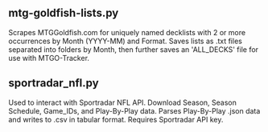 ## mtg-goldfish-lists.py
Scrapes MTGGoldfish.com for uniquely named decklists with 2 or more occurrences by Month (YYYY-MM) and Format. Saves lists as .txt files separated into folders by Month, then further saves an 'ALL_DECKS' file for use with MTGO-Tracker.
## sportradar_nfl.py
Used to interact with Sportradar NFL API. Download Season, Season Schedule, Game_IDs, and Play-By-Play data. Parses Play-By-Play .json data and writes to .csv in tabular format. Requires Sportradar API key.
